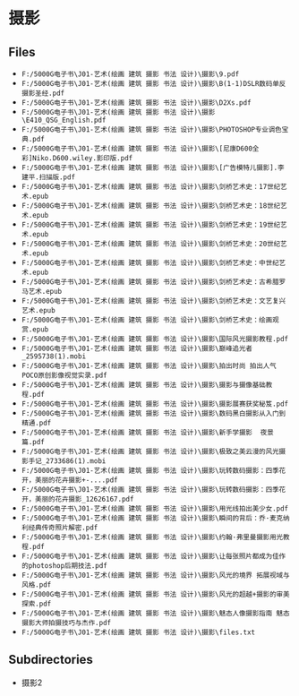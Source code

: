 # 摄影

## Files

- `F:/5000G电子书\J01-艺术(绘画 建筑 摄影 书法 设计)\摄影\9.pdf`
- `F:/5000G电子书\J01-艺术(绘画 建筑 摄影 书法 设计)\摄影\B(1-1)DSLR数码单反摄影圣经.pdf`
- `F:/5000G电子书\J01-艺术(绘画 建筑 摄影 书法 设计)\摄影\D2Xs.pdf`
- `F:/5000G电子书\J01-艺术(绘画 建筑 摄影 书法 设计)\摄影\E410_QSG_English.pdf`
- `F:/5000G电子书\J01-艺术(绘画 建筑 摄影 书法 设计)\摄影\PHOTOSHOP专业调色宝典.pdf`
- `F:/5000G电子书\J01-艺术(绘画 建筑 摄影 书法 设计)\摄影\[尼康D600全彩]Niko.D600.wiley.影印版.pdf`
- `F:/5000G电子书\J01-艺术(绘画 建筑 摄影 书法 设计)\摄影\[广告模特儿摄影].李建平.扫描版.pdf`
- `F:/5000G电子书\J01-艺术(绘画 建筑 摄影 书法 设计)\摄影\剑桥艺术史：17世纪艺术.epub`
- `F:/5000G电子书\J01-艺术(绘画 建筑 摄影 书法 设计)\摄影\剑桥艺术史：18世纪艺术.epub`
- `F:/5000G电子书\J01-艺术(绘画 建筑 摄影 书法 设计)\摄影\剑桥艺术史：19世纪艺术.epub`
- `F:/5000G电子书\J01-艺术(绘画 建筑 摄影 书法 设计)\摄影\剑桥艺术史：20世纪艺术.epub`
- `F:/5000G电子书\J01-艺术(绘画 建筑 摄影 书法 设计)\摄影\剑桥艺术史：中世纪艺术.epub`
- `F:/5000G电子书\J01-艺术(绘画 建筑 摄影 书法 设计)\摄影\剑桥艺术史：古希腊罗马艺术.epub`
- `F:/5000G电子书\J01-艺术(绘画 建筑 摄影 书法 设计)\摄影\剑桥艺术史：文艺复兴艺术.epub`
- `F:/5000G电子书\J01-艺术(绘画 建筑 摄影 书法 设计)\摄影\剑桥艺术史：绘画观赏.epub`
- `F:/5000G电子书\J01-艺术(绘画 建筑 摄影 书法 设计)\摄影\国际风光摄影教程.pdf`
- `F:/5000G电子书\J01-艺术(绘画 建筑 摄影 书法 设计)\摄影\巅峰追光者_2595738(1).mobi`
- `F:/5000G电子书\J01-艺术(绘画 建筑 摄影 书法 设计)\摄影\拍出时尚 拍出人气  POCO原创影像视觉实录.pdf`
- `F:/5000G电子书\J01-艺术(绘画 建筑 摄影 书法 设计)\摄影\摄影与摄像基础教程.pdf`
- `F:/5000G电子书\J01-艺术(绘画 建筑 摄影 书法 设计)\摄影\摄影展赛获奖秘笈.pdf`
- `F:/5000G电子书\J01-艺术(绘画 建筑 摄影 书法 设计)\摄影\数码黑白摄影从入门到精通.pdf`
- `F:/5000G电子书\J01-艺术(绘画 建筑 摄影 书法 设计)\摄影\新手学摄影  夜景篇.pdf`
- `F:/5000G电子书\J01-艺术(绘画 建筑 摄影 书法 设计)\摄影\极致之美云漫的风光摄影手记_2733686(1).mobi`
- `F:/5000G电子书\J01-艺术(绘画 建筑 摄影 书法 设计)\摄影\玩转数码摄影：四季花开，美丽的花卉摄影+-....pdf`
- `F:/5000G电子书\J01-艺术(绘画 建筑 摄影 书法 设计)\摄影\玩转数码摄影：四季花开，美丽的花卉摄影_12626167.pdf`
- `F:/5000G电子书\J01-艺术(绘画 建筑 摄影 书法 设计)\摄影\用光线拍出美少女.pdf`
- `F:/5000G电子书\J01-艺术(绘画 建筑 摄影 书法 设计)\摄影\瞬间的背后：乔·麦克纳利经典传奇照片解密.pdf`
- `F:/5000G电子书\J01-艺术(绘画 建筑 摄影 书法 设计)\摄影\约翰·弗里曼摄影用光教程.pdf`
- `F:/5000G电子书\J01-艺术(绘画 建筑 摄影 书法 设计)\摄影\让每张照片都成为佳作的photoshop后期技法.pdf`
- `F:/5000G电子书\J01-艺术(绘画 建筑 摄影 书法 设计)\摄影\风光的境界 拓展视域与风格.pdf`
- `F:/5000G电子书\J01-艺术(绘画 建筑 摄影 书法 设计)\摄影\风光的超越+摄影的审美探索.pdf`
- `F:/5000G电子书\J01-艺术(绘画 建筑 摄影 书法 设计)\摄影\魅态人像摄影指南 魅态摄影大师拍摄技巧与杰作.pdf`
- `F:/5000G电子书\J01-艺术(绘画 建筑 摄影 书法 设计)\摄影\files.txt`

## Subdirectories

- 摄影2
